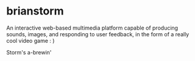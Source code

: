 # brianstorm
An interactive web-based multimedia platform capable of producing sounds, images, and responding to user feedback, in the form of a really cool video game : )


Storm's a-brewin'
